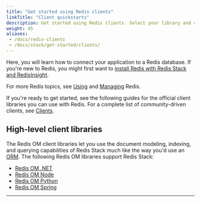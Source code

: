 ```yaml
---
title: "Get started using Redis clients"
linkTitle: "Client quickstarts"
description: Get started using Redis clients. Select your library and connect your application to a Redis database. Then, try an example.
weight: 45
aliases:
 - /docs/redis-clients
 - /docs/stack/get-started/clients/
---
```


Here, you will learn how to connect your application to a Redis database. If you're new to Redis, you might first want to [install Redis with Redis Stack and RedisInsight](/docs/getting-started/install-stack/).

For more Redis topics, see [Using](/docs/manual/) and [Managing](/docs/management/) Redis.

If you're ready to get started, see the following guides for the official client libraries you can use with Redis. For a complete list of community-driven clients, see [Clients](/resources/clients/).


## High-level client libraries

The Redis OM client libraries let you use the document modeling, indexing, and querying capabilities of Redis Stack much like the way you'd use an [ORM](https://en.wikipedia.org/wiki/Object%E2%80%93relational_mapping). The following Redis OM libraries support Redis Stack:

* [Redis OM .NET](/docs/clients/om-clients/stack-dotnet/)
* [Redis OM Node](/docs/clients/om-clients/stack-node/)
* [Redis OM Python](/docs/clients/om-clients/stack-python/)
* [Redis OM Spring](/docs/clients/om-clients/stack-spring/)

<hr>